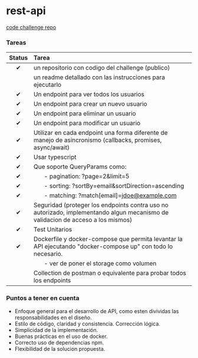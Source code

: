 # rest-api

[code challenge repo](https://github.com/AleSotoNubi/challenge-node-sr)

### Tareas

| Status | Tarea |
| :---:  | :--   |
|&#10004;| un repositorio con codigo del challenge (publico) |
|        | un readme detallado con las instrucciones para ejecutarlo |
|&#10004;| Un endpoint para ver todos los usuarios |
|&#10004;| Un endpoint para crear un nuevo usuario |
|&#10004;| Un endpoint para eliminar un usuario |
|&#10004;| Un endpoint para modificar un usuario |
|&#10004;| Utilizar en cada endpoint una forma diferente de manejo de asincronismo (callbacks, promises, async/await) |
|&#10004;| Usar typescript |
|&#10004;| Que soporte QueryParams como: |
|&#10004;| &ensp;&ensp;&ensp; - pagination: ?page=2&limit=5 |
|&#10004;| &ensp;&ensp;&ensp; - sorting: ?sortBy=email&sortDirection=ascending |
|&#10004;| &ensp;&ensp;&ensp; - matching: ?match[email]=jdoe@example.com |
|&#10004;| Seguridad (proteger los endpoints contra uso no autorizado, implementando algun mecanismo de validacion de acceso a los mismos) |
|&#10004;| Test Unitarios |
|&#10004;| Dockerfile y docker-compose que permita levantar la API ejecutando "docker-compose up" con todo lo necesario. |
|        | &ensp;&ensp;&ensp; - ver de poner el storage como volumen |
|        | Collection de postman o equivalente para probar todos los endpoints |



### Puntos a tener en cuenta

- Enfoque general para el desarrollo de API, como esten divividas las responsabilidades en el diseño.
- Estilo de código, claridad y consistencia. Corrección lógica.
- Simplicidad de la implementación.
- Buenas prácticas en el uso de docker.
- Correcto uso de dependencias npm.
- Flexibilidad de la solucion propuesta.
